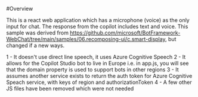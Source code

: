#Overview

This is a react web application which has a microphone (voice) as the only input for chat. The response from the copilot includes text and voice. This sample was derived from https://github.com/microsoft/BotFramework-WebChat/tree/main/samples/06.recomposing-ui/c.smart-display, but changed if a new ways.

1 - It doesn't use direct line speech, it uses Azure Cognitive Speech
2 - It allows for the Copilot Studio bot to live in Europe i.e. in app.js, you will see that the domain property is used to support bots in other regions
3 - It assumes another service exists to return the auth token for Azure Cognitive Speach service, with keys of region and authorizationToken
4 - A few other JS files have been removed which were not needed
